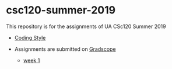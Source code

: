 # csc120-summer-2019
This repository is for the assignments of UA CSc120 Summer 2019

* [Coding Style](https://github.com/philoL/csc120-summer-2019-assignments/blob/master/coding-style.md#csc-120-programming-style)

* Assignments are submitted on [Gradscope](https://www.gradescope.com/)
	* [week 1]()
